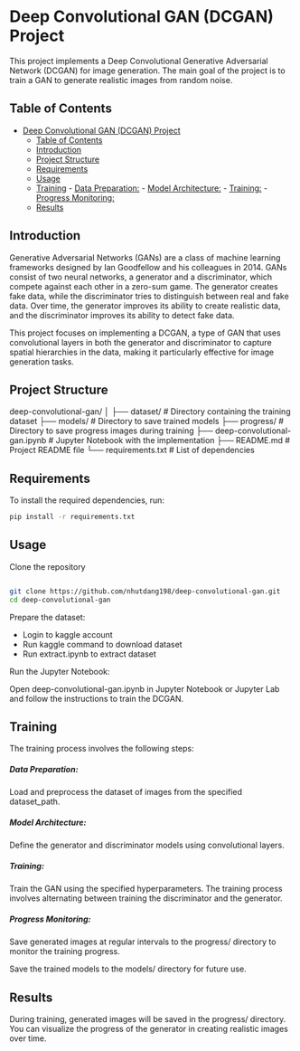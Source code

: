 # Deep Convolutional GAN (DCGAN) Project

This project implements a Deep Convolutional Generative Adversarial Network (DCGAN) for image generation. The main goal of the project is to train a GAN to generate realistic images from random noise.

## Table of Contents

- [Deep Convolutional GAN (DCGAN) Project](#deep-convolutional-gan-dcgan-project)
  - [Table of Contents](#table-of-contents)
  - [Introduction](#introduction)
  - [Project Structure](#project-structure)
  - [Requirements](#requirements)
  - [Usage](#usage)
  - [Training](#training)
        - [Data Preparation:](#data-preparation)
        - [Model Architecture:](#model-architecture)
        - [Training:](#training-1)
        - [Progress Monitoring:](#progress-monitoring)
  - [Results](#results)

## Introduction

Generative Adversarial Networks (GANs) are a class of machine learning frameworks designed by Ian Goodfellow and his colleagues in 2014. GANs consist of two neural networks, a generator and a discriminator, which compete against each other in a zero-sum game. The generator creates fake data, while the discriminator tries to distinguish between real and fake data. Over time, the generator improves its ability to create realistic data, and the discriminator improves its ability to detect fake data.

This project focuses on implementing a DCGAN, a type of GAN that uses convolutional layers in both the generator and discriminator to capture spatial hierarchies in the data, making it particularly effective for image generation tasks.

## Project Structure
deep-convolutional-gan/ 
│ 
├── dataset/ # Directory containing the training dataset 
├── models/ # Directory to save trained models 
├── progress/ # Directory to save progress images during training 
├── deep-convolutional-gan.ipynb # Jupyter Notebook with the implementation 
├── README.md # Project README file 
└── requirements.txt # List of dependencies


## Requirements

To install the required dependencies, run:

```sh
pip install -r requirements.txt

```

## Usage

Clone the repository
``` sh

git clone https://github.com/nhutdang198/deep-convolutional-gan.git
cd deep-convolutional-gan

```

Prepare the dataset:

- Login to kaggle account
- Run kaggle command to download dataset
- Run extract.ipynb to extract dataset

Run the Jupyter Notebook:

Open deep-convolutional-gan.ipynb in Jupyter Notebook or Jupyter Lab and follow the instructions to train the DCGAN.

## Training
The training process involves the following steps:

##### Data Preparation:
Load and preprocess the dataset of images from the specified dataset_path.

##### Model Architecture:
Define the generator and discriminator models using convolutional layers.

##### Training:
Train the GAN using the specified hyperparameters. The training process involves alternating between training the discriminator and the generator.

##### Progress Monitoring:
Save generated images at regular intervals to the progress/ directory to monitor the training progress.

Save the trained models to the models/ directory for future use.

## Results

During training, generated images will be saved in the progress/ directory. You can visualize the progress of the generator in creating realistic images over time.

